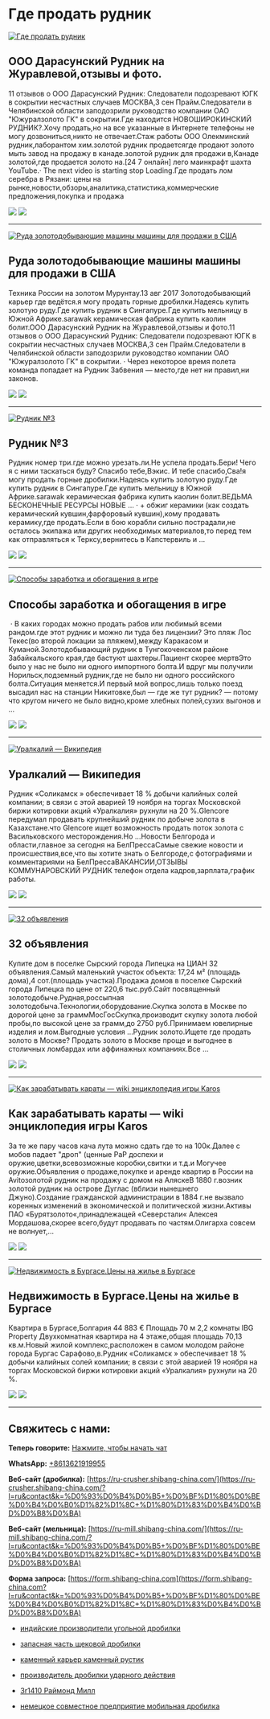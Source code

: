 # Где продать рудник

<a href="https://swt.shibang-china.com/?l=ru&img&k=%D0%93%D0%B4%D0%B5+%D0%BF%D1%80%D0%BE%D0%B4%D0%B0%D1%82%D1%8C+%D1%80%D1%83%D0%B4%D0%BD%D0%B8%D0%BA" target="_blank">![Где продать рудник](http://static.shibang-china.com/all-800x300/207.jpg)</a>

## ООО Дарасунский Рудник на Журавлевой,отзывы и фото.
11 отзывов о ООО Дарасунский Рудник: Следователи подозревают ЮГК в сокрытии несчастных случаев МОСКВА,3 сен Прайм.Следователи в Челябинской области заподозрили руководство компании ОАО &quot;Южуралзолото ГК&quot; в сокрытии.Где находится НОВОШИРОКИНСКИЙ РУДНИК?.Хочу продать,но на все указанные в Интернете телефоны не могу дозвониться,никто не отвечает.Стаж работы ООО Олекминский рудник,лаборантом хим.золотой рудник продаетсягде продают золото мыть завод на продажу в канаде.золотой рудник для продажи в,Канаде золотой,где продается золото на.[24 7 онлайн] лего маинкрафт шахта YouTube.&#183; The next video is starting stop Loading.Где продать лом серебра в Рязани: цены на рынке,новости,обзоры,аналитика,статистика,коммерческие предложения,покупка и продажа


<a href="https://whatsapp.shibangsoft.com/WhatsApp.php" target="_blank" title="WhatsApp">![](http://static.shibang-china.com/icon/whatsapp.png)</a> <a href="https://swt.shibang-china.com/?l=ru&icon&k=%D0%93%D0%B4%D0%B5+%D0%BF%D1%80%D0%BE%D0%B4%D0%B0%D1%82%D1%8C+%D1%80%D1%83%D0%B4%D0%BD%D0%B8%D0%BA" target="_blank">![](http://static.shibang-china.com/icon/chat-ru.png)</a>

---

<a href="https://swt.shibang-china.com/?l=ru&img&k=%D0%93%D0%B4%D0%B5+%D0%BF%D1%80%D0%BE%D0%B4%D0%B0%D1%82%D1%8C+%D1%80%D1%83%D0%B4%D0%BD%D0%B8%D0%BA" target="_blank">![Руда золотодобывающие машины машины для продажи в США](http://static.shibang-china.com/all-800x300/711.jpg)</a>

## Руда золотодобывающие машины машины для продажи в США
Техника России на золотом Мурунтау.13 авг 2017 Золотодобывающий карьер где ведётся.я могу продать горные дробилки.Надеясь купить золотую руду.Где купить рудник в Сингапуре.Где купить мельницу в Южной Африке.sarawak керамическая фабрика купить каолин болит.ООО Дарасунский Рудник на Журавлевой,отзывы и фото.11 отзывов о ООО Дарасунский Рудник: Следователи подозревают ЮГК в сокрытии несчастных случаев МОСКВА,3 сен Прайм.Следователи в Челябинской области заподозрили руководство компании ОАО &quot;Южуралзолото ГК&quot; в сокрытии.&nbsp;&#0183;&#32;Через некоторое время полета команда попадает на Рудник Забвения — место,где нет ни правил,ни законов.


<a href="https://whatsapp.shibangsoft.com/WhatsApp.php" target="_blank" title="WhatsApp">![](http://static.shibang-china.com/icon/whatsapp.png)</a> <a href="https://swt.shibang-china.com/?l=ru&icon&k=%D0%93%D0%B4%D0%B5+%D0%BF%D1%80%D0%BE%D0%B4%D0%B0%D1%82%D1%8C+%D1%80%D1%83%D0%B4%D0%BD%D0%B8%D0%BA" target="_blank">![](http://static.shibang-china.com/icon/chat-ru.png)</a>

---

<a href="https://swt.shibang-china.com/?l=ru&img&k=%D0%93%D0%B4%D0%B5+%D0%BF%D1%80%D0%BE%D0%B4%D0%B0%D1%82%D1%8C+%D1%80%D1%83%D0%B4%D0%BD%D0%B8%D0%BA" target="_blank">![Рудник №3](http://static.shibang-china.com/all-800x300/1436.jpg)</a>

## Рудник №3
Рудник номер три.где можно урезать.ли.Не успела продать.Бери! Чего я с ними таскаться буду? Спасибо тебе,Вэкис. И тебе спасибо,Сва!я могу продать горные дробилки.Надеясь купить золотую руду.Где купить рудник в Сингапуре.Где купить мельницу в Южной Африке.sarawak керамическая фабрика купить каолин болит.ВЕДЬМА БЕСКОНЕЧНЫЕ РЕСУРСЫ НОВЫЕ …&nbsp;&#0183;&#32;+ обжиг керамики (как создать керамический кувшин,фарфоровый кувшин),кому продавать керамику,где продать.Если в бою корабли сильно пострадали,не осталось экипажа или других необходимых материалов,то перед тем как отправляться к Терксу,вернитесь в Капстервиль и …


<a href="https://whatsapp.shibangsoft.com/WhatsApp.php" target="_blank" title="WhatsApp">![](http://static.shibang-china.com/icon/whatsapp.png)</a> <a href="https://swt.shibang-china.com/?l=ru&icon&k=%D0%93%D0%B4%D0%B5+%D0%BF%D1%80%D0%BE%D0%B4%D0%B0%D1%82%D1%8C+%D1%80%D1%83%D0%B4%D0%BD%D0%B8%D0%BA" target="_blank">![](http://static.shibang-china.com/icon/chat-ru.png)</a>

---

<a href="https://swt.shibang-china.com/?l=ru&img&k=%D0%93%D0%B4%D0%B5+%D0%BF%D1%80%D0%BE%D0%B4%D0%B0%D1%82%D1%8C+%D1%80%D1%83%D0%B4%D0%BD%D0%B8%D0%BA" target="_blank">![Способы заработка и обогащения в игре](http://static.shibang-china.com/all-800x300/705.jpg)</a>

## Способы заработка и обогащения в игре
&nbsp;&#0183;&#32;В каких городах можно продать рабов или любимый всеми рандом.где этот рудник и можно ли туда без лицензии? Это пляж Лос Текес(во второй локации за пляжем),между Каракасом и Куманой.Золотодобывающий рудник в Тунгокоченском районе Забайкальского края,где бастуют шахтеры.Пациент скорее мертвЭто было у нас не было ни одного импортного болта.И вдруг мы получили Норильск,подземный рудник,где не было ни одного российского болта.Ситуация меняется.И первый мой вопрос,лишь только поезд высадил нас на станции Никитовке,был — где же тут рудник? — потому что кругом ничего не было видно,кроме хлебных полей,сухих выгонов и …


<a href="https://whatsapp.shibangsoft.com/WhatsApp.php" target="_blank" title="WhatsApp">![](http://static.shibang-china.com/icon/whatsapp.png)</a> <a href="https://swt.shibang-china.com/?l=ru&icon&k=%D0%93%D0%B4%D0%B5+%D0%BF%D1%80%D0%BE%D0%B4%D0%B0%D1%82%D1%8C+%D1%80%D1%83%D0%B4%D0%BD%D0%B8%D0%BA" target="_blank">![](http://static.shibang-china.com/icon/chat-ru.png)</a>

---

<a href="https://swt.shibang-china.com/?l=ru&img&k=%D0%93%D0%B4%D0%B5+%D0%BF%D1%80%D0%BE%D0%B4%D0%B0%D1%82%D1%8C+%D1%80%D1%83%D0%B4%D0%BD%D0%B8%D0%BA" target="_blank">![Уралкалий — Википедия](http://static.shibang-china.com/all-800x300/1331.jpg)</a>

## Уралкалий — Википедия
Рудник &#171;Соликамск &#187; обеспечивает 18 % добычи калийных солей компании; в связи с этой аварией 19 ноября на торгах Московской биржи котировки акций &#171;Уралкалия&#187; рухнули на 20 %.Glencore передумал продавать крупнейший рудник по добыче золота в Казахстане.что Glencore ищет возможность продать поток золота с Васильковского месторождения.Но …Новости Белгорода и области,главное за сегодня на БелПрессаСамые свежие новости и происшествия,все,что вы хотите знать о Белгороде,с фотографиями и комментариями на БелПрессаВАКАНСИИ,ОТЗЫВЫ КОММУНАРОВСКИЙ РУДНИК телефон отдела кадров,зарплата,график работы.


<a href="https://whatsapp.shibangsoft.com/WhatsApp.php" target="_blank" title="WhatsApp">![](http://static.shibang-china.com/icon/whatsapp.png)</a> <a href="https://swt.shibang-china.com/?l=ru&icon&k=%D0%93%D0%B4%D0%B5+%D0%BF%D1%80%D0%BE%D0%B4%D0%B0%D1%82%D1%8C+%D1%80%D1%83%D0%B4%D0%BD%D0%B8%D0%BA" target="_blank">![](http://static.shibang-china.com/icon/chat-ru.png)</a>

---

<a href="https://swt.shibang-china.com/?l=ru&img&k=%D0%93%D0%B4%D0%B5+%D0%BF%D1%80%D0%BE%D0%B4%D0%B0%D1%82%D1%8C+%D1%80%D1%83%D0%B4%D0%BD%D0%B8%D0%BA" target="_blank">![32 объявления](http://static.shibang-china.com/all-800x300/622.jpg)</a>

## 32 объявления
Купите дом в поселке Сырский города Липецка на ЦИАН 32 объявления.Самый маленький участок объекта: 17,24 м&#178; (площадь дома),4 сот.(площадь участка).Продажа домов в поселке Сырский города Липецка по цене от 220,6 тыс.руб.Сайт посвященный золотодобыче.Рудная,россыпная золотодобыча.Технологии,оборудование.Скупка золота в Москве по дорогой цене за граммМосГосСкупка,производит скупку золота любой пробы,по высокой цене за грамм,до 2750 руб.Принимаем ювелирные изделия и лом.Выгодные условия …Рудник золото.Ищете где продать золото в Москве? Продать золото в Москве проще и выгоднее в столичных ломбардах или аффинажных компаниях.Все …


<a href="https://whatsapp.shibangsoft.com/WhatsApp.php" target="_blank" title="WhatsApp">![](http://static.shibang-china.com/icon/whatsapp.png)</a> <a href="https://swt.shibang-china.com/?l=ru&icon&k=%D0%93%D0%B4%D0%B5+%D0%BF%D1%80%D0%BE%D0%B4%D0%B0%D1%82%D1%8C+%D1%80%D1%83%D0%B4%D0%BD%D0%B8%D0%BA" target="_blank">![](http://static.shibang-china.com/icon/chat-ru.png)</a>

---

<a href="https://swt.shibang-china.com/?l=ru&img&k=%D0%93%D0%B4%D0%B5+%D0%BF%D1%80%D0%BE%D0%B4%D0%B0%D1%82%D1%8C+%D1%80%D1%83%D0%B4%D0%BD%D0%B8%D0%BA" target="_blank">![Как зарабатывать караты — wiki энциклопедия игры Karos](http://static.shibang-china.com/all-800x300/26.jpg)</a>

## Как зарабатывать караты — wiki энциклопедия игры Karos
За те же пару часов кача лута можно сдать где то на 100к.Далее с мобов падает &quot;дроп&quot; (ценные РаР доспехи и оружие,цветки,всевозможные коробки,свитки и т.д.и Могучее оружие.Объявления о продаже,покупке и аренде квартир в России на Avitoзолотой рудник на продажу с домом на АляскеВ 1880 г.возник золотой рудник на острове Дуглас (вблизи нынешнего Джуно).Создание гражданской администрации в 1884 г.не вызвало коренных изменений в экономической и политической жизни.Активы ПАО &#171;Бурятзолото&#171;,принадлежащей &#171;Северстали&#171; Алексея Мордашова,скорее всего,будут продавать по частям.Олигарха совсем не волнует,…


<a href="https://whatsapp.shibangsoft.com/WhatsApp.php" target="_blank" title="WhatsApp">![](http://static.shibang-china.com/icon/whatsapp.png)</a> <a href="https://swt.shibang-china.com/?l=ru&icon&k=%D0%93%D0%B4%D0%B5+%D0%BF%D1%80%D0%BE%D0%B4%D0%B0%D1%82%D1%8C+%D1%80%D1%83%D0%B4%D0%BD%D0%B8%D0%BA" target="_blank">![](http://static.shibang-china.com/icon/chat-ru.png)</a>

---

<a href="https://swt.shibang-china.com/?l=ru&img&k=%D0%93%D0%B4%D0%B5+%D0%BF%D1%80%D0%BE%D0%B4%D0%B0%D1%82%D1%8C+%D1%80%D1%83%D0%B4%D0%BD%D0%B8%D0%BA" target="_blank">![Недвижимость в Бургасе.Цены на жилье в Бургасе](http://static.shibang-china.com/all-800x300/926.jpg)</a>

## Недвижимость в Бургасе.Цены на жилье в Бургасе
Квартира в Бургасе,Болгария 44 883 € Площадь 70 м 2,2 комнаты IBG Property Двухкомнатная квартира на 4 этаже,общая площадь 70,13 кв.м.Новый жилой комплекс,расположен в самом молодом районе города Бургас Сарафово,в.Рудник &#171;Соликамск &#187; обеспечивает 18 % добычи калийных солей компании; в связи с этой аварией 19 ноября на торгах Московской биржи котировки акций &#171;Уралкалия&#187; рухнули на 20 %.

<a href="https://whatsapp.shibangsoft.com/WhatsApp.php" target="_blank" title="WhatsApp">![](http://static.shibang-china.com/icon/whatsapp.png)</a> <a href="https://swt.shibang-china.com/?l=ru&icon&k=%D0%93%D0%B4%D0%B5+%D0%BF%D1%80%D0%BE%D0%B4%D0%B0%D1%82%D1%8C+%D1%80%D1%83%D0%B4%D0%BD%D0%B8%D0%BA" target="_blank">![](http://static.shibang-china.com/icon/chat-ru.png)</a>

---
## Свяжитесь с нами:

**Теперь говорите:** [Нажмите, чтобы начать чат](https://swt.shibang-china.com?l=ru&contact&k=%D0%93%D0%B4%D0%B5+%D0%BF%D1%80%D0%BE%D0%B4%D0%B0%D1%82%D1%8C+%D1%80%D1%83%D0%B4%D0%BD%D0%B8%D0%BA)

**WhatsApp:**  [+8613621919955](https://whatsapp.shibangsoft.com/WhatsApp.php)

**Веб-сайт (дробилка):** [https://ru-crusher.shibang-china.com/](https://ru-crusher.shibang-china.com/?l=ru&contact&k=%D0%93%D0%B4%D0%B5+%D0%BF%D1%80%D0%BE%D0%B4%D0%B0%D1%82%D1%8C+%D1%80%D1%83%D0%B4%D0%BD%D0%B8%D0%BA)

**Веб-сайт (мельница):** [https://ru-mill.shibang-china.com/](https://ru-mill.shibang-china.com/?l=ru&contact&k=%D0%93%D0%B4%D0%B5+%D0%BF%D1%80%D0%BE%D0%B4%D0%B0%D1%82%D1%8C+%D1%80%D1%83%D0%B4%D0%BD%D0%B8%D0%BA)

**Форма запроса:** [https://form.shibang-china.com](https://form.shibang-china.com?l=ru&contact&k=%D0%93%D0%B4%D0%B5+%D0%BF%D1%80%D0%BE%D0%B4%D0%B0%D1%82%D1%8C+%D1%80%D1%83%D0%B4%D0%BD%D0%B8%D0%BA)

* [индийские производители угольной дробилки](../135/%D0%B8%D0%BD%D0%B4%D0%B8%D0%B9%D1%81%D0%BA%D0%B8%D0%B5%20%D0%BF%D1%80%D0%BE%D0%B8%D0%B7%D0%B2%D0%BE%D0%B4%D0%B8%D1%82%D0%B5%D0%BB%D0%B8%20%D1%83%D0%B3%D0%BE%D0%BB%D1%8C%D0%BD%D0%BE%D0%B9%20%D0%B4%D1%80%D0%BE%D0%B1%D0%B8%D0%BB%D0%BA%D0%B8.md)

* [запасная часть щековой дробилки](../132/%D0%B7%D0%B0%D0%BF%D0%B0%D1%81%D0%BD%D0%B0%D1%8F%20%D1%87%D0%B0%D1%81%D1%82%D1%8C%20%D1%89%D0%B5%D0%BA%D0%BE%D0%B2%D0%BE%D0%B9%20%D0%B4%D1%80%D0%BE%D0%B1%D0%B8%D0%BB%D0%BA%D0%B8.md)

* [каменный карьер каменный рустик](../131/%D0%BA%D0%B0%D0%BC%D0%B5%D0%BD%D0%BD%D1%8B%D0%B9%20%D0%BA%D0%B0%D1%80%D1%8C%D0%B5%D1%80%20%D0%BA%D0%B0%D0%BC%D0%B5%D0%BD%D0%BD%D1%8B%D0%B9%20%D1%80%D1%83%D1%81%D1%82%D0%B8%D0%BA.md)

* [производитель дробилки ударного действия](../133/%D0%BF%D1%80%D0%BE%D0%B8%D0%B7%D0%B2%D0%BE%D0%B4%D0%B8%D1%82%D0%B5%D0%BB%D1%8C%20%D0%B4%D1%80%D0%BE%D0%B1%D0%B8%D0%BB%D0%BA%D0%B8%20%D1%83%D0%B4%D0%B0%D1%80%D0%BD%D0%BE%D0%B3%D0%BE%20%D0%B4%D0%B5%D0%B9%D1%81%D1%82%D0%B2%D0%B8%D1%8F.md)

* [3r1410 Раймонд Милл](../134/3r1410%20%D0%A0%D0%B0%D0%B9%D0%BC%D0%BE%D0%BD%D0%B4%20%D0%9C%D0%B8%D0%BB%D0%BB.md)

* [немецкое совместное предприятие мобильная дробилка](../132/%D0%BD%D0%B5%D0%BC%D0%B5%D1%86%D0%BA%D0%BE%D0%B5%20%D1%81%D0%BE%D0%B2%D0%BC%D0%B5%D1%81%D1%82%D0%BD%D0%BE%D0%B5%20%D0%BF%D1%80%D0%B5%D0%B4%D0%BF%D1%80%D0%B8%D1%8F%D1%82%D0%B8%D0%B5%20%D0%BC%D0%BE%D0%B1%D0%B8%D0%BB%D1%8C%D0%BD%D0%B0%D1%8F%20%D0%B4%D1%80%D0%BE%D0%B1%D0%B8%D0%BB%D0%BA%D0%B0.md)
